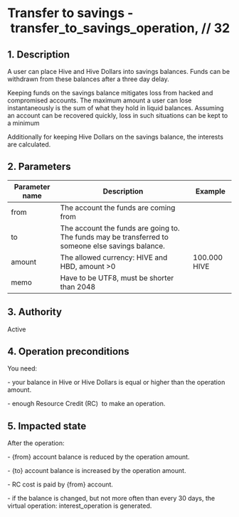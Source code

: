 # Transfer to savings - transfer\_to\_savings\_operation, // 32

## 1. Description

A user can place Hive and Hive Dollars into savings balances. Funds can be withdrawn from these balances after a three day delay.

Keeping funds on the savings balance mitigates loss from hacked and compromised accounts. The maximum amount a user can lose instantaneously is the sum of what they hold in liquid balances. Assuming an account can be recovered quickly, loss in such situations can be kept to a minimum

Additionally for keeping Hive Dollars on the savings balance, the interests are calculated.


## 2. Parameters

| Parameter name | Description | Example |                                                                                                                              
| -------------- | ------------------------------------------------------------------------------------------------- | ------------ |
| from           | The account the funds are coming from                                                             |              |
| to             | The account the funds are going to. The funds may be transferred to someone else savings balance. |              |
| amount         | The allowed currency: HIVE and HBD, amount >0                                                     | 100.000 HIVE |
| memo           | Have to be UTF8, must be shorter than 2048                                                        |              |


## 3. Authority

Active


## 4. Operation preconditions

You need:

\- your balance in Hive or Hive Dollars is equal or higher than the operation amount.

\- enough Resource Credit (RC)  to make an operation.


## 5. Impacted state

After the operation:

\- {from} account balance is reduced by the operation amount.

\- {to} account balance is increased by the operation amount.

\- RC cost is paid by {from} account.

\- if the balance is changed, but not more often than every 30 days, the virtual operation: interest\_operation is generated.
